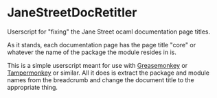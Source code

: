 JaneStreetDocRetitler
=====================

Userscript for "fixing" the Jane Street ocaml documentation page titles.

As it stands, each documentation page has the page title "core" or
whatever the name of the package the module resides in is.

This is a simple userscript meant for use with [Greasemonkey] or
[Tampermonkey] or similar.  All it does is extract the package and
module names from the breadcrumb and change the document title to the
appropriate thing.

[Greasemonkey]: http://www.greasespot.net/
[Tampermonkey]: http://tampermonkey.net/
